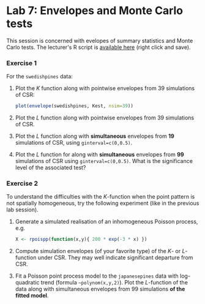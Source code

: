 Lab 7: Envelopes and Monte Carlo tests
================

This session is concerned with evelopes of summary statistics and Monte Carlo tests.
The lecturer's R script is [available here](https://raw.githubusercontent.com/spatstat/testWorkshop/master/Scripts/script07.R) (right click and save).

### Exercise 1

For the `swedishpines` data:

1.  Plot the *K* function along with pointwise envelopes from 39 simulations of CSR:

    ``` r
    plot(envelope(swedishpines, Kest, nsim=39))
    ```

2.  Plot the *L* function along with pointwise envelopes from 39 simulations of CSR.

3.  Plot the *L* function along with **simultaneous** envelopes from **19** simulations of CSR, using `ginterval=c(0,0.5)`.

4.  Plot the *L* function for along with **simultaneous** envelopes from **99** simulations of CSR using `ginterval=c(0,0.5)`. What is the significance level of the associated test?

### Exercise 2

To understand the difficulties with the *K*-function when the point pattern is not spatially homogeneous, try the following experiment (like in the previous lab session).

1.  Generate a simulated realisation of an inhomogeneous Poisson process, e.g.

    ``` r
    X <- rpoispp(function(x,y){ 200 * exp(-3 * x) })
    ```

2.  Compute simulation envelopes (of your favorite type) of the *K*- or *L*-function under CSR. They may well indicate significant departure from CSR.

3.  Fit a Poisson point process model to the `japanesepines` data with log-quadratic trend (formula `~polynom(x,y,2)`). Plot the *L*-function of the data along with simultaneous envelopes from 99 simulations **of the fitted model**.
